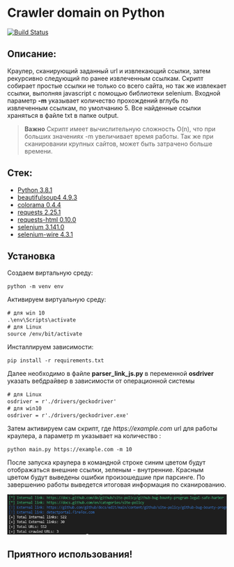 # Crawler domain on Python

[![Build Status](https://travis-ci.org/joemccann/dillinger.svg?branch=master)](https://travis-ci.org/joemccann/dillinger)


## Описание:
 Краулер, сканирующий заданный url и извлекающий ссылки, затем рекурсивно следующий по ранее извлеченным ссылкам.
 Скрипт собирает простые ссылки не только со всего сайта, но так же извлекает ссылки, выполняя javascript с помощью библиотеки selenium.
 Входной параметр **-m** указывает количество прохождений вглубь по извлеченным ссылкам, по умолчанию 5.
 Все найденные ссылки храняться в файле txt в папке output.
 
 > **Важно**
 > Скрипт имеет вычислительную сложность O(n),
 > что при больших значениях -m увеличивает время работы.
 > Так же при сканировании крупных сайтов, может быть
 > затрачено больше времени.

## Стек:
- [Python 3.8.1](https://www.python.org)
- [beautifulsoup4 4.9.3](https://pypi.org/project/beautifulsoup4/)
- [colorama 0.4.4](https://pypi.org/project/colorama/)
- [requests 2.25.1](https://docs.python-requests.org/en/master/)
- [requests-html 0.10.0](https://docs.python-requests.org/projects/requests-html/en/latest/)
- [selenium 3.141.0](https://selenium-python.readthedocs.io/)
- [selenium-wire 4.3.1](https://pypi.org/project/selenium-wire/)

## Установка

Создаем виртальную среду:
```
python -m venv env
```

Активируем виртуальную среду:
```
# для win 10
.\env\Scripts\activate    
# для Linux
source /env/bit/activate
```

Инсталлируем зависимости:
```
pip install -r requirements.txt
```

Далее необходимо в файле **parser_link_js.py** в переменной **osdriver** указать вебдрайвер в зависимости от операционной системы
```
# для Linux
osdriver = r'./drivers/geckodriver'
# для win10 
osdriver = r'./drivers/geckodriver.exe'
```

Затем активируем сам скрипт, где _https://example.com_ url для работы краулера, а параметр m указывает на количество :
```
python main.py https://example.com -m 10
```
После запуска краулера в командной строке синим цветом будут отображаться внешние ссылки, зеленым - внутренние. Красным цветом будут выведены ошибки произошедшие при парсинге.
По завершению работы выведется итоговая информация по сканированию.


![](/output/screenshot.PNG)


## Приятного использования!
